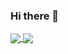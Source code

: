 ### Hi there 👋

<a href="https://github.com/anuraghazra/github-readme-stats">
  <img align="center" src="https://github-readme-stats.vercel.app/api?username=AlexandreBesia&show_icons=true&theme=tokyonight" />
</a>
<a href="https://github.com/anuraghazra/convoychat">
  <img align="center" src="https://github-readme-stats.vercel.app/api/top-langs/?username=AlexandreBesia&layout=compact" />
</a>



<!--
**AlexandreBesia/AlexandreBesia** is a ✨ _special_ ✨ repository because its `README.md` (this file) appears on your GitHub profile.

[![techstack logo](https://readme-components.vercel.app/api?component=logo&logo=Laravel)](https://github.com/harish-sethuraman/readme-components)

Here are some ideas to get you started:

- 🔭 I’m currently working on ...
- 🌱 I’m currently learning ...
- 👯 I’m looking to collaborate on ...
- 🤔 I’m looking for help with ...
- 💬 Ask me about ...
- 📫 How to reach me: ...
- 😄 Pronouns: ...
- ⚡ Fun fact: ...
-->
